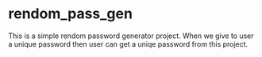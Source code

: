 # rendom_pass_gen
This is a simple rendom password generator project.
When we give to user a unique password then user can get a uniqe password from this project. 
